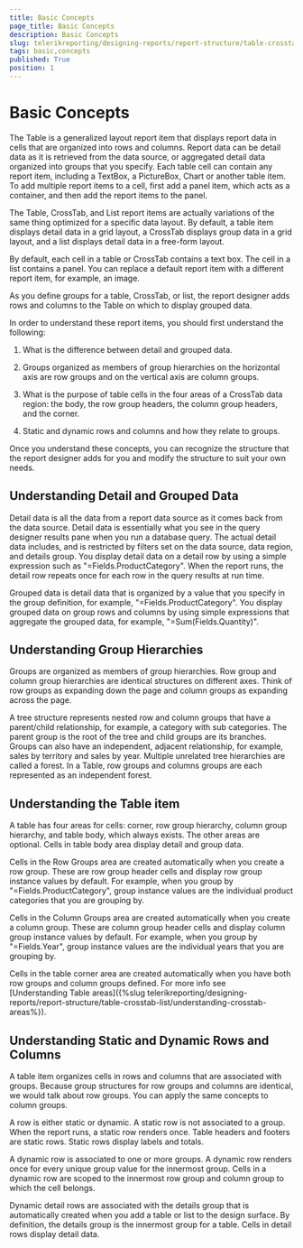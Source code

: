 ```yaml
---
title: Basic Concepts
page_title: Basic Concepts 
description: Basic Concepts
slug: telerikreporting/designing-reports/report-structure/table-crosstab-list/basic-concepts
tags: basic,concepts
published: True
position: 1
---
```


# Basic Concepts

The Table is a generalized layout report item that displays report data in cells that are organized into rows and columns. Report data can be detail data as it is retrieved from the data source, or aggregated detail data organized into groups that you specify. Each table cell can contain any report item, including a TextBox, a PictureBox, Chart or another table item. To add multiple report items to a cell, first add a panel item, which acts as a container, and then add the report items to the panel. 

The Table, CrossTab, and List report items are actually variations of the same thing optimized for a specific data layout. By default, a table item displays detail data in a grid layout, a CrossTab displays group data in a grid layout, and a list displays detail data in a free-form layout. 

By default, each cell in a table or CrossTab contains a text box. The cell in a list contains a panel. You can replace a default report item with a different report item, for example, an image. 

As you define groups for a table, CrossTab, or list, the report designer adds rows and columns to the Table on which to display grouped data. 

In order to understand these report items, you should first understand the following: 

1. What is the difference between detail and grouped data. 

1. Groups organized as members of group hierarchies on the horizontal axis are row groups and on the vertical axis are column groups. 

1. What is the purpose of table cells in the four areas of a CrossTab data region: the body, the row group headers, the column group headers, and the corner. 

1. Static and dynamic rows and columns and how they relate to groups. 

Once you understand these concepts, you can recognize the structure that the report designer adds for you and modify the structure to suit your own needs. 

## Understanding Detail and Grouped Data

Detail data is all the data from a report data source as it comes back from the data source. Detail data is essentially what you see in the query designer results pane when you run a database query. The actual detail data includes, and is restricted by filters set on the data source, data region, and details group. You display detail data on a detail row by using a simple expression such as "=Fields.ProductCategory". When the report runs, the detail row repeats once for each row in the query results at run time. 

Grouped data is detail data that is organized by a value that you specify in the group definition, for example, "=Fields.ProductCategory". You display grouped data on group rows and columns by using simple expressions that aggregate the grouped data, for example, "=Sum(Fields.Quantity)". 

## Understanding Group Hierarchies

Groups are organized as members of group hierarchies. Row group and column group hierarchies are identical structures on different axes. Think of row groups as expanding down the page and column groups as expanding across the page. 

A tree structure represents nested row and column groups that have a parent/child relationship, for example, a category with sub categories. The parent group is the root of the tree and child groups are its branches. Groups can also have an independent, adjacent relationship, for example, sales by territory and sales by year. Multiple unrelated tree hierarchies are called a forest. In a Table, row groups and columns groups are each represented as an independent forest. 

## Understanding the Table item

A table has four areas for cells: corner, row group hierarchy, column group hierarchy, and table body, which always exists. The other areas are optional. Cells in table body area display detail and group data. 

Cells in the Row Groups area are created automatically when you create a row group. These are row group header cells and display row group instance values by default. For example, when you group by "=Fields.ProductCategory", group instance values are the individual product categories that you are grouping by. 

Cells in the Column Groups area are created automatically when you create a column group. These are column group header cells and display column group instance values by default. For example, when you group by "=Fields.Year", group instance values are the individual years that you are grouping by. 

Cells in the table corner area are created automatically when you have both row groups and column groups defined. For more info see [Understanding Table areas]({%slug telerikreporting/designing-reports/report-structure/table-crosstab-list/understanding-crosstab-areas%}). 

## Understanding Static and Dynamic Rows and Columns

A table item organizes cells in rows and columns that are associated with groups. Because group structures for row groups and columns are identical, we would talk about row groups. You can apply the same concepts to column groups. 

A row is either static or dynamic. A static row is not associated to a group. When the report runs, a static row renders once. Table headers and footers are static rows. Static rows display labels and totals. 

A dynamic row is associated to one or more groups. A dynamic row renders once for every unique group value for the innermost group. Cells in a dynamic row are scoped to the innermost row group and column group to which the cell belongs. 

Dynamic detail rows are associated with the details group that is automatically created when you add a table or list to the design surface. By definition, the details group is the innermost group for a table. Cells in detail rows display detail data.
